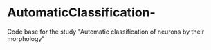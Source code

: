 # AutomaticClassification-
Code base for the study "Automatic classification of neurons by their morphology"
